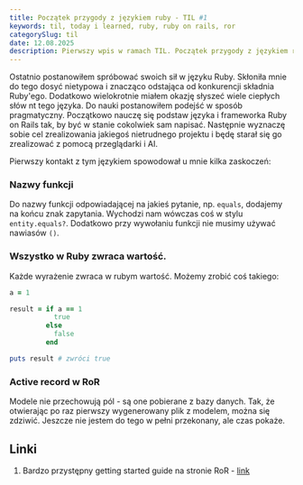 ```yaml
---
title: Początek przygody z językiem ruby - TIL #1
keywords: til, today i learned, ruby, ruby on rails, ror
categorySlug: til
date: 12.08.2025
description: Pierwszy wpis w ramach TIL. Początek przygody z językiem ruby.
---
```

Ostatnio postanowiłem spróbować swoich sił w języku Ruby. 
Skłoniła mnie do tego dosyć nietypowa i znacząco odstająca od konkurencji składnia Ruby'ego.
Dodatkowo wielokrotnie miałem okazję słyszeć wiele ciepłych słów nt tego języka.
Do nauki postanowiłem podejść w sposób pragmatyczny. Początkowo nauczę się podstaw języka i frameworka 
Ruby on Rails tak, by być w stanie cokolwiek sam napisać. Następnie wyznaczę sobie cel 
zrealizowania jakiegoś nietrudnego projektu i będę starał się go zrealizować z pomocą przeglądarki i AI.

Pierwszy kontakt z tym językiem spowodował u mnie kilka zaskoczeń:

### Nazwy funkcji
Do nazwy funkcji odpowiadającej na jakieś pytanie, np. `equals`, dodajemy na końcu znak zapytania.
Wychodzi nam wówczas coś w stylu `entity.equals?`. Dodatkowo przy wywołaniu funkcji nie musimy używać nawiasów `()`.

### Wszystko w Ruby zwraca wartość.
Każde wyrażenie zwraca w rubym wartość. Możemy zrobić coś takiego:
```ruby
a = 1

result = if a == 1
           true
         else
           false
         end

puts result # zwróci true
```

### Active record w RoR
Modele nie przechowują pól - są one pobierane z bazy danych.
Tak, że otwierając po raz pierwszy wygenerowany plik z modelem, można się zdziwić.
Jeszcze nie jestem do tego w pełni przekonany, ale czas pokaże.

## Linki
1. Bardzo przystępny getting started guide na stronie RoR - [link](https://guides.rubyonrails.org/getting_started.html)